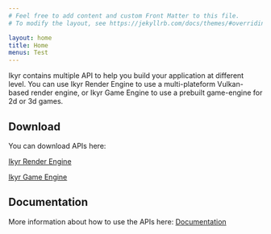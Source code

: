 ```yaml
---
# Feel free to add content and custom Front Matter to this file.
# To modify the layout, see https://jekyllrb.com/docs/themes/#overriding-theme-defaults

layout: home
title: Home
menus: Test
---
```


Ikyr contains multiple API to help you build your application at different level. You can use Ikyr Render Engine to use a multi-plateform Vulkan-based render engine, or Ikyr Game Engine to use a prebuilt game-engine for 2d or 3d games.

## Download

You can download APIs here:

[Ikyr Render Engine](https://ikyr-engines.com/download#ire)

[Ikyr Game Engine](https://ikyr-engines.com/download#ige)

## Documentation

More information about how to use the APIs here:
[Documentation](https://ikyr-engines.com/documentation)
